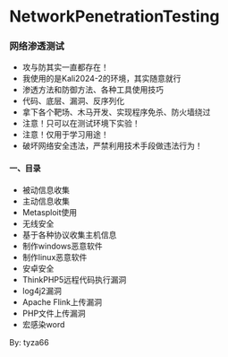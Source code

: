 # NetworkPenetrationTesting
### 网络渗透测试

- 攻与防其实一直都存在！
- 我使用的是Kali2024-2的环境，其实随意就行
- 渗透方法和防御方法、各种工具使用技巧
- 代码、底层、漏洞、反序列化
- 拿下各个靶场、木马开发、实现程序免杀、防火墙绕过
- 注意！只可以在测试环境下实验！
- 注意！仅用于学习用途！
- 破坏网络安全违法，严禁利用技术手段做违法行为！

#### 一、目录

- 被动信息收集
- 主动信息收集
- Metasploit使用
- 无线安全
- 基于各种协议收集主机信息 
- 制作windows恶意软件
- 制作linux恶意软件
- 安卓安全
- ThinkPHP5远程代码执行漏洞
- log4j2漏洞
- Apache Flink上传漏洞
- PHP文件上传漏洞
- 宏感染word

By: tyza66
